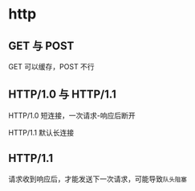 # http

## GET 与 POST

GET 可以缓存，POST 不行

## HTTP/1.0 与 HTTP/1.1

HTTP/1.0 短连接，一次请求-响应后断开

HTTP/1.1 默认长连接

## HTTP/1.1

请求收到响应后，才能发送下一次请求，可能导致`队头阻塞`
